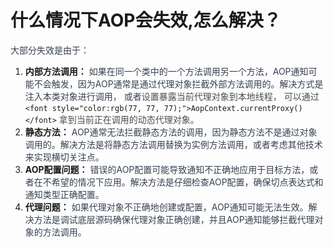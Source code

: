 # 什么情况下AOP会失效,怎么解决？

<font style="color:rgb(55, 65, 81);">  
大部分失效是由于：</font>

1. **内部方法调用：**<font style="color:rgb(55, 65, 81);"> 如果在同一个类中的一个方法调用另一个方法，AOP通知可能不会触发，因为AOP通常是通过代理对象拦截外部方法调用的。解决方式是注入本类对象进行调用， 或者</font><font style="color:rgb(77, 77, 77);">设置暴露当前代理对象到本地线程， 可以通过</font>`<font style="color:rgb(77, 77, 77);">AopContext.currentProxy()</font>`<font style="color:rgb(77, 77, 77);"> 拿到当前正在调用的动态代理对象。</font>
2. **静态方法：**<font style="color:rgb(55, 65, 81);"> AOP通常无法拦截静态方法的调用，因为静态方法不是通过对象调用的。解决方法是将静态方法调用替换为实例方法调用，或者考虑其他技术来实现横切关注点。</font>
3. **AOP配置问题：**<font style="color:rgb(55, 65, 81);"> 错误的AOP配置可能导致通知不正确地应用于目标方法，或者在不希望的情况下应用。解决方法是仔细检查AOP配置，确保切点表达式和通知类型正确配置。</font>
4. **代理问题：**<font style="color:rgb(55, 65, 81);"> 如果代理对象不正确地创建或配置，AOP通知可能无法生效。解决方法是调试底层源码确保代理对象正确创建，并且AOP通知能够拦截代理对象的方法调用。</font>

